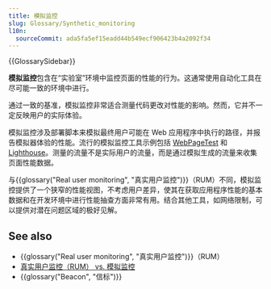 ```yaml
---
title: 模拟监控
slug: Glossary/Synthetic_monitoring
l10n:
  sourceCommit: ada5fa5ef15eadd44b549ecf906423b4a2092f34
---
```


{{GlossarySidebar}}

**模拟监控**包含在“实验室”环境中监控页面的性能的行为。这通常使用自动化工具在尽可能一致的环境中进行。

通过一致的基准，模拟监控非常适合测量代码更改对性能的影响。然而，它并不一定反映用户的实际体验。

模拟监控涉及部署脚本来模拟最终用户可能在 Web 应用程序中执行的路径，并报告模拟器体验的性能。流行的模拟监控工具示例包括 [WebPageTest](https://webpagetest.org) 和 [Lighthouse](https://developer.chrome.google.cn/docs/lighthouse/overview/)。测量的流量不是实际用户的流量，而是通过模拟生成的流量来收集页面性能数据。

与{{glossary("Real user monitoring", "真实用户监控")}}（RUM）不同，模拟监控提供了一个狭窄的性能视图，不考虑用户差异，使其在获取应用程序性能的基本数据和在开发环境中进行性能抽查方面非常有用。结合其他工具，如网络限制，可以提供对潜在问题区域的极好见解。

## See also

- {{glossary("Real user monitoring", "真实用户监控")}}（RUM）
- [真实用户监控（RUM） vs. 模拟监控](/zh-CN/docs/Web/Performance/Rum-vs-Synthetic)
- {{glossary("Beacon", "信标")}}

